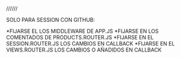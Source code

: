 //////

SOLO PARA SESSION CON GITHUB:

*FIJARSE EL LOS MIDDLEWARE DE APP.JS 
*FIJARSE EN LOS COMENTADOS DE PRODUCTS.ROUTER.JS
*FIJARSE EN EL SESSION.ROUTER.JS LOS CAMBIOS EN CALLBACK
*FIJARSE EN EL VIEWS.ROUTER.JS LOS CAMBIOS O AÑADIDOS EN CALLBACK